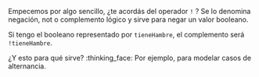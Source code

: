 Empecemos por algo sencillo, ¿te acordás del operador `!` ? Se lo denomina negación, not o complemento lógico y sirve para negar un valor booleano.

Si tengo el booleano representado por `tieneHambre`, el complemento será `!tieneHambre`.

¿Y esto para qué sirve? :thinking_face: Por ejemplo, para modelar casos de alternancia.
